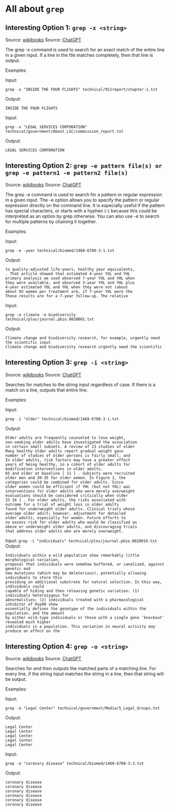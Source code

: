 # All about ```grep```

## Interesting Option 1: ```grep -x <string>```
Source: [wikibooks](https://en.wikibooks.org/wiki/Grep)
Source: [ChatGPT](https://openai.com/blog/chatgpt)

The grep -x command is used to search for an exact match of the entire line in a given input. If a line in the file matches completely, then that line is output.

Examples:

Input:
```
grep -x "INSIDE THE FOUR FLIGHTS" technical/911report/chapter-1.txt
```
Output:
```
INSIDE THE FOUR FLIGHTS
```

Input:
```
grep -x "LEGAL SERVICES CORPORATION" technical/government/About_LSC/commission_report.txt
```
Output:
```
LEGAL SERVICES CORPORATION
```

## Interesting Option 2: ```grep -e pattern file(s) or grep -e pattern1 -e pattern2 file(s)```
Source: [wikibooks](https://en.wikibooks.org/wiki/Grep)
Source: [ChatGPT](https://openai.com/blog/chatgpt)

The grep -e command is used to search for a pattern or regular expression in a given input. The -e option allows you to specify the pattern or regular expression directly on the command line. It is especially useful if the pattern has special characters, or starts with a hyphen (-) because this could be interpreted as an option by grep otherwise. You can also use -e to search for multiple patterns by chaining it together.

Examples:

Input:
```
grep -e -year technical/biomed/1468-6708-3-1.txt
```
Output:
```
to quality-adjusted life-years, healthy year equivalents,
. That article showed that estimated 4-year YOL and YHL
primary analysis we used observed 7-year YOL and YHL when
they were available, and observed 3-year YOL and YHL plus
4-year estimated YOL and YHL when they were not (about
about 93 women per treatment arm, if 7-year YHL were the
These results are for a 7-year follow-up. The relative
```
Input:
```
grep -e climate -e biodiversity technical/plos/journal.pbio.0020001.txt
```
Output:
```
Climate change and biodiversity research, for example, urgently need the scientific input
Climate change and biodiversity research urgently need the scientific
```

## Interesting Option 3: ```grep -i <string>```
Source: [wikibooks](https://en.wikibooks.org/wiki/Grep)
Source: [ChatGPT](https://openai.com/blog/chatgpt)

Searches for matches to the string input regardless of case. If there is a match on a line, outputs that entire line.

Examples:

Input:
```
grep -i "older" technical/biomed/1468-6708-3-1.txt
```
Output:
```
Older adults are frequently counseled to lose weight,
non-smoking older adults have investigated the association
in certain small subsets. A review of 13 studies of older
Many healthy older adults report gradual weight gain
number of studies of older persons is fairly small, and
In older adults, risk factors may have a greater effect
years of being healthy, in a cohort of older adults for
modification interventions in older adults.
65 and older at baseline [ 11 ] . Subjects were recruited
older men and 30-35 for older women. In Figure 1, the
categories could be combined for older adults. Since
older women could be efficient if YHL (but not YOL) was
interventions for older adults who were merely overweight
evaluations should be considered critically when older
33 34 ] . For older adults, the risks associated with
outcome for a trial of weight loss in older adults
found for underweight older adults. Clinical trials whose
average older adult; however, adjustment for detailed
older adults, especially for women. Future efforts to
no excess risk for older adults who would be classified as
obese or underweight older adults, and discouraging trials
that address older adults who are merely overweight.
```
Input:
```grep -i "individuals" technical/plos/journal.pbio.0020019.txt```
Output:
```
Individuals within a wild population show remarkably little morphological variation,
proposal that individuals were somehow buffered, or canalized, against genetic and
new mutations (which may be deleterious), potentially allowing individuals to store this
providing an additional substrate for natural selection. In this way, individuals could
capable of hiding and then releasing genetic variation: (1) individuals heterozygous for
abnormalities; (2) individuals treated with a pharmacological inhibitor of Hsp90 show
essentially defines the genotype of the individuals within the population, and the amount
by either wild-type individuals or those with a single gene ‘knockout’ revealed much higher
individuals in a population. This variation in neural activity may produce an effect on the
```

## Interesting Option 4: ```grep -o <string>```
Source: [wikibooks](https://en.wikibooks.org/wiki/Grep)
Source: [ChatGPT](https://openai.com/blog/chatgpt)

Searches for and then outputs the matched parts of a matching line. For every line, if the string input matches the string in a line, then that string will be output.

Examples:

Input:
```
grep -o "Legal Center" technical/government/Media/5_Legal_Groups.txt
```
Output:
```
Legal Center
Legal Center
Legal Center
Legal Center
Legal Center
```
Input:
```
grep -o "coronary disease" technical/biomed/1468-6708-3-3.txt
```
Output:
```
coronary disease
coronary disease
coronary disease
coronary disease
coronary disease
coronary disease
```



